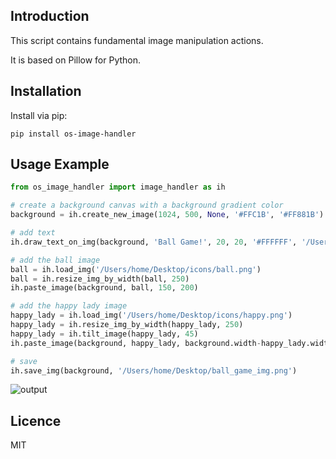 Introduction
------------

This script contains fundamental image manipulation actions. 

It is based on Pillow for Python.

## Installation
Install via pip:

    pip install os-image-handler 
    
## Usage Example     
```python
from os_image_handler import image_handler as ih

# create a background canvas with a background gradient color
background = ih.create_new_image(1024, 500, None, '#FFC1B', '#FF881B')

# add text
ih.draw_text_on_img(background, 'Ball Game!', 20, 20, '#FFFFFF', '/Users/home/Library/Fonts/Consolas.ttf', 150)

# add the ball image
ball = ih.load_img('/Users/home/Desktop/icons/ball.png')
ball = ih.resize_img_by_width(ball, 250)
ih.paste_image(background, ball, 150, 200)

# add the happy lady image
happy_lady = ih.load_img('/Users/home/Desktop/icons/happy.png')
happy_lady = ih.resize_img_by_width(happy_lady, 250)
happy_lady = ih.tilt_image(happy_lady, 45)
ih.paste_image(background, happy_lady, background.width-happy_lady.width*0.7, background.height/2)

# save
ih.save_img(background, '/Users/home/Desktop/ball_game_img.png')
```

![output](/images/ball_game_img.png)
## Licence
MIT